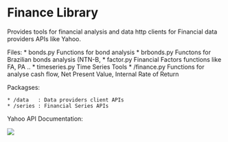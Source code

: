 # Finance Library

Provides tools for financial analysis and data http clients for Financial data providers
APIs like Yahoo.

Files:
    * bonds.py      Functions for bond analysis
    * brbonds.py    Functons  for Brazilian bonds analysis (NTN-B, 
    * factor.py     Financial Factors functions like FA, PA .. 
    * timeseries.py Time Series Tools
    * /finance.py   Functions for analyse cash flow, Net Present Value, Internal Rate of Return
    
Packagses:

    * /data   : Data providers client APIs
    * /series : Financial Series APIs
    
 
Yahoo API Documentation:


![](https://github.com/caiorss/m2py/blob/master/m2py/finance/series/yahoo_api.png)